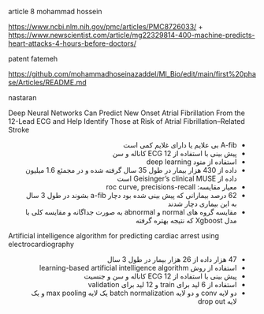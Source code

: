 
article 8 mohammad hossein

https://www.ncbi.nlm.nih.gov/pmc/articles/PMC8726033/
+
https://www.newscientist.com/article/mg22329814-400-machine-predicts-heart-attacks-4-hours-before-doctors/

patent fatemeh

https://github.com/mohammadhoseinazaddel/Ml_Bio/edit/main/first%20phase/Articles/README.md


nastaran

Deep Neural Networks Can Predict New Onset Atrial Fibrillation From the 12-Lead ECG and Help Identify Those at Risk of Atrial Fibrillation–Related Stroke

<div dir="rtl">

-	 A-fib بی علایم یا دارای غلایم کمی است
-	پیش بینی با استفاده از ECG  12 کاناله  و سن
-	استفاده از متود deep learning
-	داده از 430 هزار بیمار در طول 35 سال گرفته شده و در مجمئع 1.6 میلیون داده از  Geisinger’s clinical   MUSE است
-	معیار مقایسه: roc curve, precisions-recall
-	62 درصد بیمارانی که پیش بینی شده بود دچار a-fib  بشوند در طول 3 سال به این بیماری دچار شدند
-	مقایسه گروه های normal و abnormal  به صورت جداگانه و مقایسه کلی با مدل Xgboost  که نتیجه بهتره گرفته 
</div>

Artificial intelligence algorithm for predicting cardiac arrest using electrocardiography
<div dir="rtl">

-	47 هزار داده از 26 هزار بیمار در طول 3 سال
-	استفاده از روش learning-based artificial intelligence algorithm
-	پیش بینی با استفاده از ECG  12 کاناله  و سن و جنسیت
-	استفاده از 6 لید برای train  و 12 لید برای validation
-	دو لایه conv  و دو لایه batch normalization  یک لایه max pooling  و یک لایه drop out 
</div>
